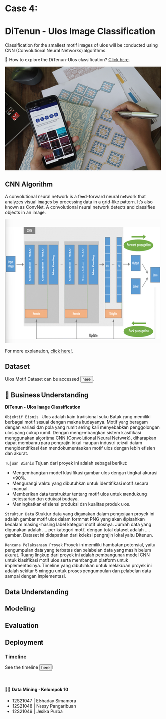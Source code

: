 # Case 4: 
# DiTenun - Ulos Image Classification 
Classification for the smallest motif images of ulos will be conducted using CNN (Convolutional Neural Networks) algorithms.

🚀 How to explore the DiTenun-Ulos classification? [Click here](). 

<div align="center">
  <img src="Picture/DiTenun.png" alt="DiTenun Logo" width="800"/>
</div>

## CNN Algorithm
A convolutional neural network is a feed-forward neural network that analyzes visual images by processing data in a grid-like pattern. It’s also known as ConvNet. A convolutional neural network detects and classifies objects in an image.

<div align="center">
 <img src="Picture/CNN overview.png" height="400" width="800"/>
</div>

For more explanation, [click here!](https://insightsimaging.springeropen.com/articles/10.1007/s13244-018-0639-9). 

## Dataset
Ulos Motif Dataset can be accessed <a
    href="Dataset"> <button>here</button></a>.

## 📑 Business Understanding
**DiTenun - Ulos Image Classification**

`Objektif Bisnis `
Ulos adalah kain tradisional suku Batak yang memiliki berbagai motif sesuai dengan makna budayanya. Motif yang beragam dengan variasi dan pola yang rumit sering kali menyebabkan penggolongan ulos yang cukup rumit. Dengan mengembangkan sistem klasifikasi menggunakan algoritma CNN (Convolutional Neural Network), diharapkan dapat membantu para pengrajin lokal maupun industri tekstil dalam mengidentifikasi dan mendokumentasikan motif ulos dengan lebih efisien dan akurat. 

`Tujuan Bisnis`
Tujuan dari proyek ini adalah sebagai berikut:
- Mengembangkan model klasifikasi gambar ulos dengan tingkat akurasi >90%.
- Mengurangi waktu yang dibutuhkan untuk identifikasi motif secara manual.
- Memberikan data terstruktur tentang motif ulos untuk mendukung pelestarian dan edukasi budaya.
- Meningkatkan efisiensi produksi dan kualitas produk ulos.

`Struktur Data`
Struktur data yang digunakan dalam pengerjaan proyek ini adalah gambar motif ulos dalam formmat PNG yang akan dipisahkan kedalam masing-masing label kategori motif ulosnya. Jumlah data yang digunakan adalah .... per kategori motif, dengan total dataset adalah ....  gambar. Dataset ini didapatkan dari koleksi pengrajin lokal yaitu Ditenun. 

` Rencana Pelaksanaan Proyek `
Proyek ini memiliki hambatan potensial, yaitu pengumpulan data yang terbatas dan pelabelan data yang masih belum akurat. 
Ruang lingkup dari proyek ini adalah pembangunan model CNN untuk klasifikasi motif ulos serta membangun platform untuk implementasinya. Timeline yang dibutuhkan untuk melakukan proyek ini adalah sekitar 5 minggu untuk proses pengumpulan dan pelabelan data sampai dengan implementasi.

## Data Understanding

## Modeling


## Evaluation


## Deployment

### Timeline
See the timeline <a
    href="https://docs.google.com/spreadsheets/d/1VXhPiIWqko85sHdpUdVkVoxPtRhJi3Kr-K-TBdkKMRg/edit?usp=sharing">
    <button>here</button></a>!<br />

<br />

#### 🧞‍♂ Data Mining - Kelompok 10

- 12S21047 | Elshaday Simamora
- 12S21048 | Nessy Pangaribuan
- 12S21049 | Jesika Purba


